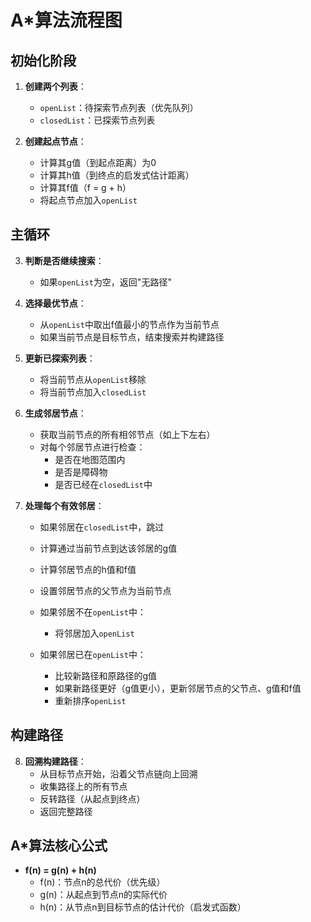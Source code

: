 # A*算法流程图

## 初始化阶段

1. **创建两个列表**：
   - `openList`：待探索节点列表（优先队列）
   - `closedList`：已探索节点列表

2. **创建起点节点**：
   - 计算其g值（到起点距离）为0
   - 计算其h值（到终点的启发式估计距离）
   - 计算其f值（f = g + h）
   - 将起点节点加入`openList`

## 主循环

3. **判断是否继续搜索**：
   - 如果`openList`为空，返回"无路径"

4. **选择最优节点**：
   - 从`openList`中取出f值最小的节点作为当前节点
   - 如果当前节点是目标节点，结束搜索并构建路径

5. **更新已探索列表**：
   - 将当前节点从`openList`移除
   - 将当前节点加入`closedList`

6. **生成邻居节点**：
   - 获取当前节点的所有相邻节点（如上下左右）
   - 对每个邻居节点进行检查：
     - 是否在地图范围内
     - 是否是障碍物
     - 是否已经在`closedList`中

7. **处理每个有效邻居**：
   - 如果邻居在`closedList`中，跳过
   - 计算通过当前节点到达该邻居的g值
   - 计算邻居节点的h值和f值
   - 设置邻居节点的父节点为当前节点
   
   - 如果邻居不在`openList`中：
     - 将邻居加入`openList`
   
   - 如果邻居已在`openList`中：
     - 比较新路径和原路径的g值
     - 如果新路径更好（g值更小），更新邻居节点的父节点、g值和f值
     - 重新排序`openList`

## 构建路径

8. **回溯构建路径**：
   - 从目标节点开始，沿着父节点链向上回溯
   - 收集路径上的所有节点
   - 反转路径（从起点到终点）
   - 返回完整路径

## A*算法核心公式

- **f(n) = g(n) + h(n)**
  - f(n)：节点n的总代价（优先级）
  - g(n)：从起点到节点n的实际代价
  - h(n)：从节点n到目标节点的估计代价（启发式函数）